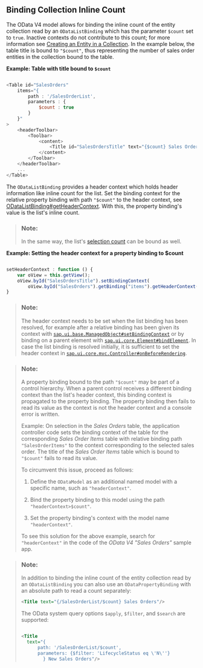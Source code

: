 <!-- loio77d2310b637b490495d78b393ed6aa64 -->

## Binding Collection Inline Count

The OData V4 model allows for binding the inline count of the entity collection read by an `ODataListBinding` which has the parameter `$count` set to `true`. Inactive contexts do not contribute to this count; for more information see [Creating an Entity in a Collection](creating-an-entity-in-a-collection-c9723f8.md). In the example below, the table title is bound to `"$count"`, thus representing the number of sales order entities in the collection bound to the table.

**Example: Table with title bound to `$count`**

```js

<Table id="SalesOrders"
    items="{
        path : '/SalesOrderList',
        parameters : {
            $count : true
        }
    }"
>
    <headerToolbar>
        <Toolbar>
            <content>
                <Title id="SalesOrdersTitle" text="{$count} Sales Orders"/>
            </content>
        </Toolbar>
    </headerToolbar>
    ...
</Table>
```

The `ODataListBinding` provides a header context which holds header information like inline count for the list. Set the binding context for the relative property binding with path `"$count"` to the header context, see [ODataListBinding\#getHeaderContext](https://ui5.sap.com/#/api/sap.ui.model.odata.v4.ODataListBinding%23methods/getHeaderContext). With this, the property binding's value is the list's inline count.

> ### Note:  
> In the same way, the list's [selection count](selection-ec55312.md#loioec55312f796f45e8883810af3b68b46c__section_SCN) can be bound as well.

**Example: Setting the header context for a property binding to $count**

```js

setHeaderContext : function () {
    var oView = this.getView();
    oView.byId("SalesOrdersTitle").setBindingContext(
        oView.byId("SalesOrders").getBinding("items").getHeaderContext());
}
```

> ### Note:  
> The header context needs to be set when the list binding has been resolved, for example after a relative binding has been given its context with [`sap.ui.base.ManagedObject#setBindingContext`](https://ui5.sap.com/#/api/sap.ui.base.ManagedObject/methods/setBindingContext) or by binding on a parent element with [`sap.ui.core.Element#bindElement`](https://ui5.sap.com/#/api/sap.ui.core.Element/methods/bindElement). In case the list binding is resolved initially, it is sufficient to set the header context in [`sap.ui.core.mvc.Controller#onBeforeRendering`](https://ui5.sap.com/#/api/sap.ui.core.mvc.Controller/methods/onBeforeRendering).

> ### Note:  
> A property binding bound to the path `"$count"` may be part of a control hierarchy. When a parent control receives a different binding context than the list's header context, this binding context is propagated to the property binding. The property binding then fails to read its value as the context is not the header context and a console error is written.
> 
> Example: On selection in the *Sales Orders* table, the application controller code sets the binding context of the table for the corresponding *Sales Order Items* table with relative binding path `"SalesOrderItems"` to the context corresponding to the selected sales order. The title of the *Sales Order Items* table which is bound to `"$count"` fails to read its value.
> 
> To circumvent this issue, proceed as follows:
> 
> 1.  Define the `ODataModel` as an additional named model with a specific name, such as `"headerContext"`.
> 
> 2.  Bind the property binding to this model using the path `"headerContext>$count"`.
> 
> 3.  Set the property binding's context with the model name `"headerContext"`.
> 
> 
> To see this solution for the above example, search for `"headerContext"` in the code of the *OData V4 "Sales Orders"* sample app.

> ### Note:  
> In addition to binding the inline count of the entity collection read by an `ODataListBinding` you can also use an `ODataPropertyBinding` with an absolute path to read a count separately:
> 
> ```xml
> <Title text="{/SalesOrderList/$count} Sales Orders"/>
> ```
> 
> The OData system query options `$apply`, `$filter`, and `$search` are supported:
> 
> ```xml
> 
> <Title 
> 	text="{
> 		path: '/SalesOrderList/$count', 
> 		parameters: {$filter: 'LifecycleStatus eq \'N\''}
> 		  } New Sales Orders"/>
> ```

